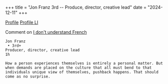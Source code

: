 +++
title = "Jon Franz 3rd -- Produce, director, creative lead"
date = "2024-12-11"
+++

[Profile](Profile.pdf)
[Profile LI](https://www.linkedin.com/in/jonfranz1400/)


Comment on [I don't understand French](https://www.linkedin.com/posts/hae4gohy_i-dont-understand-french-but-the-language-activity-7272388375616045056-5Lbe?utm_source=share&utm_medium=member_desktop)

```
Jon Franz
 • 3rd+
Producer, director, creative lead
1h

How a person experiences themselves is entirely a personal matter. But when demands are placed on the culture that all must bend to that individuals unique view of themselves, pushback happens. That should come as no surprise.
```
